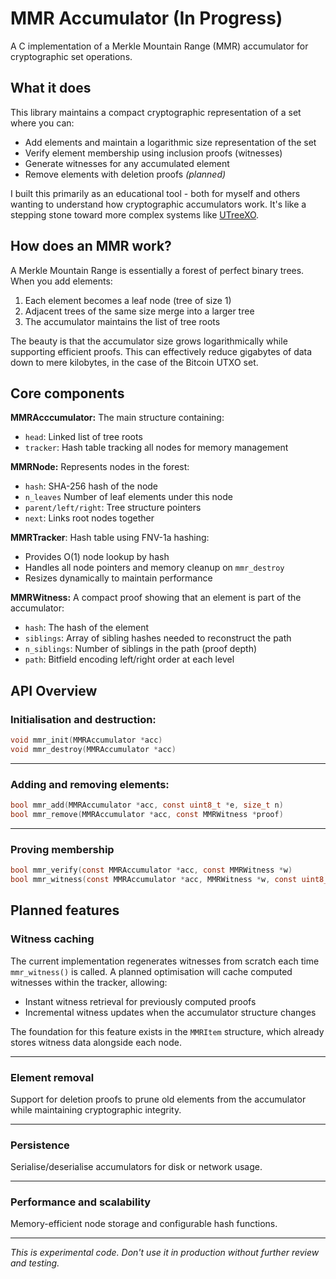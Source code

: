 # MMR Accumulator (In Progress)

A C implementation of a Merkle Mountain Range (MMR) accumulator for cryptographic set operations.

## What it does

This library maintains a compact cryptographic representation of a set where you can:
- Add elements and maintain a logarithmic size representation of the set
- Verify element membership using inclusion proofs (witnesses)
- Generate witnesses for any accumulated element
- Remove elements with deletion proofs  _(planned)_

I built this primarily as an educational tool - both for myself and others wanting to understand how cryptographic accumulators work. It's like a stepping stone toward more complex systems like [UTreeXO](https://github.com/utreexo/utreexo).

## How does an MMR work?

A Merkle Mountain Range is essentially a forest of perfect binary trees. When you add elements:

1. Each element becomes a leaf node (tree of size 1)
2. Adjacent trees of the same size merge into a larger tree
3. The accumulator maintains the list of tree roots

The beauty is that the accumulator size grows logarithmically while supporting efficient proofs. This can effectively reduce gigabytes of data down to mere kilobytes, in the case of the Bitcoin UTXO set.

## Core components

**MMRAcccumulator:** The main structure containing:
- `head`: Linked list of tree roots
- `tracker`: Hash table tracking all nodes for memory management

**MMRNode:** Represents nodes in the forest:
- `hash`: SHA-256 hash of the node
- `n_leaves` Number of leaf elements under this node
- `parent/left/right`: Tree structure pointers
- `next`: Links root nodes together

**MMRTracker**: Hash table using FNV-1a hashing:
- Provides O(1) node lookup by hash
- Handles all node pointers and memory cleanup on `mmr_destroy`
- Resizes dynamically to maintain performance

**MMRWitness:** A compact proof showing that an element is part of the accumulator:
- `hash`: The hash of the element
- `siblings`: Array of sibling hashes needed to reconstruct the path
- `n_siblings`: Number of siblings in the path (proof depth)
- `path`: Bitfield encoding left/right order at each level

## API Overview

### Initialisation and destruction:

```c
void mmr_init(MMRAccumulator *acc)
void mmr_destroy(MMRAccumulator *acc)
```

---

### Adding and removing elements:

```c
bool mmr_add(MMRAccumulator *acc, const uint8_t *e, size_t n)
bool mmr_remove(MMRAccumulator *acc, const MMRWitness *proof)
```

---

### Proving membership

```c
bool mmr_verify(const MMRAccumulator *acc, const MMRWitness *w)
bool mmr_witness(const MMRAccumulator *acc, MMRWitness *w, const uint8_t *e, size_t n)
```

## Planned features

### Witness caching

The current implementation regenerates witnesses from scratch each time `mmr_witness()` is called. A planned optimisation will cache computed witnesses within the tracker, allowing:

- Instant witness retrieval for previously computed proofs
- Incremental witness updates when the accumulator structure changes

The foundation for this feature exists in the  `MMRItem`  structure, which already stores witness data alongside each node.

---

### Element removal

Support for deletion proofs to prune old elements from the accumulator while maintaining cryptographic integrity.

---

### Persistence

Serialise/deserialise accumulators for disk or network usage.

---

### Performance and scalability

Memory-efficient node storage and configurable hash functions.

---

_This is experimental code. Don't use it in production without further review and testing._
